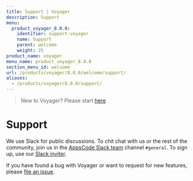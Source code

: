 ```yaml
---
title: Support | Voyager
description: Support
menu:
  product_voyager_8.0.0:
    identifier: support-voyager
    name: Support
    parent: welcome
    weight: 25
product_name: voyager
menu_name: product_voyager_8.0.0
section_menu_id: welcome
url: /products/voyager/8.0.0/welcome/support/
aliases:
  - /products/voyager/8.0.0/support/
---
```

> New to Voyager? Please start [here](/docs/concepts/overview.md).

# Support

We use Slack for public discussions. To chit chat with us or the rest of the community, join us in the [AppsCode Slack team](https://appscode.slack.com/messages/C0XQFLGRM/details/) channel `#general`. To sign up, use our [Slack inviter](https://slack.appscode.com/).

If you have found a bug with Voyager or want to request for new features, please [file an issue](https://github.com/appscode/voyager/issues/new).
